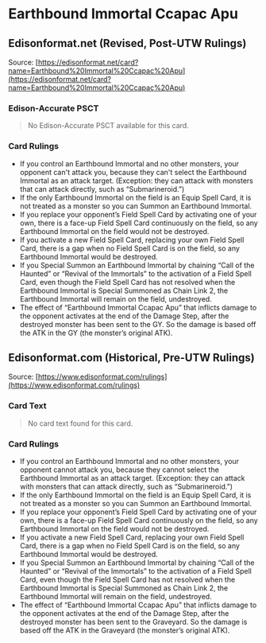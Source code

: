 # Earthbound Immortal Ccapac Apu

## Edisonformat.net (Revised, Post-UTW Rulings)

Source: [https://edisonformat.net/card?name=Earthbound%20Immortal%20Ccapac%20Apu](https://edisonformat.net/card?name=Earthbound%20Immortal%20Ccapac%20Apu)

### Edison-Accurate PSCT

> No Edison-Accurate PSCT available for this card.

### Card Rulings

*   If you control an Earthbound Immortal and no other monsters, your opponent can't attack you, because they can't select the Earthbound Immortal as an attack target. (Exception: they can attack with monsters that can attack directly, such as “Submarineroid.”)
*   If the only Earthbound Immortal on the field is an Equip Spell Card, it is not treated as a monster so you can Summon an Earthbound Immortal.
*   If you replace your opponent’s Field Spell Card by activating one of your own, there is a face-up Field Spell Card continuously on the field, so any Earthbound Immortal on the field would not be destroyed.
*   If you activate a new Field Spell Card, replacing your own Field Spell Card, there is a gap when no Field Spell Card is on the field, so any Earthbound Immortal would be destroyed.
*   If you Special Summon an Earthbound Immortal by chaining “Call of the Haunted” or “Revival of the Immortals” to the activation of a Field Spell Card, even though the Field Spell Card has not resolved when the Earthbound Immortal is Special Summoned as Chain Link 2, the Earthbound Immortal will remain on the field, undestroyed.
*   The effect of “Earthbound Immortal Ccapac Apu” that inflicts damage to the opponent activates at the end of the Damage Step, after the destroyed monster has been sent to the GY. So the damage is based off the ATK in the GY (the monster’s original ATK).


## Edisonformat.com (Historical, Pre-UTW Rulings)

Source: [https://www.edisonformat.com/rulings](https://www.edisonformat.com/rulings)

### Card Text

> No card text found for this card.

### Card Rulings

*   If you control an Earthbound Immortal and no other monsters, your opponent cannot attack you, because they cannot select the Earthbound Immortal as an attack target. (Exception: they can attack with monsters that can attack directly, such as “Submarineroid.”)
*   If the only Earthbound Immortal on the field is an Equip Spell Card, it is not treated as a monster so you can Summon an Earthbound Immortal.
*   If you replace your opponent’s Field Spell Card by activating one of your own, there is a face-up Field Spell Card continuously on the field, so any Earthbound Immortal on the field would not be destroyed.
*   If you activate a new Field Spell Card, replacing your own Field Spell Card, there is a gap when no Field Spell Card is on the field, so any Earthbound Immortal would be destroyed.
*   If you Special Summon an Earthbound Immortal by chaining “Call of the Haunted” or “Revival of the Immortals” to the activation of a Field Spell Card, even though the Field Spell Card has not resolved when the Earthbound Immortal is Special Summoned as Chain Link 2, the Earthbound Immortal will remain on the field, undestroyed.
*   The effect of “Earthbound Immortal Ccapac Apu” that inflicts damage to the opponent activates at the end of the Damage Step, after the destroyed monster has been sent to the Graveyard. So the damage is based off the ATK in the Graveyard (the monster’s original ATK).


